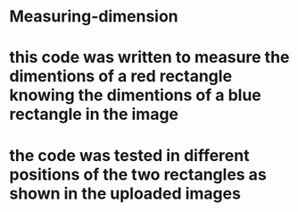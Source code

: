 # Measuring-dimension
# this code was written to measure the dimentions of a red rectangle knowing the dimentions of a blue rectangle in the image 
# the code was tested in different positions of the two rectangles as shown in the uploaded images 
